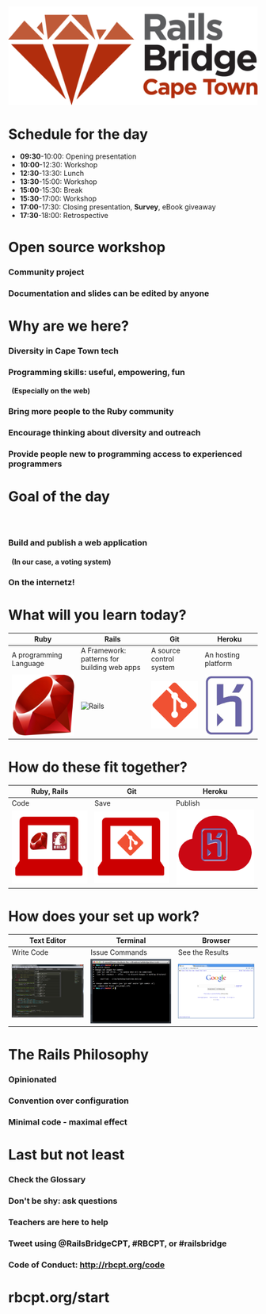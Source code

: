 <!SLIDE centereverything bullets>
![Railsbridge](img/rails-bridge-cape-town-logo-large.png)

<!SLIDE bullets>
# Schedule for the day

 * **09:30**-10:00: Opening presentation
 * **10:00**-12:30: Workshop
 * **12:30**-13:30: Lunch
 * **13:30**-15:00: Workshop
 * **15:00**-15:30: Break
 * **15:30**-17:00: Workshop
 * **17:00**-17:30: Closing presentation, **Survey**, eBook giveaway
 * **17:30**-18:00: Retrospective

<!SLIDE bullets>
# Open source workshop

### Community project
### Documentation and slides can be edited by anyone


<!SLIDE bullets>
# Why are we here?

### Diversity in Cape Town tech
### Programming skills: useful, empowering, fun
#### &nbsp; (Especially on the web)
### Bring more people to the Ruby community
### Encourage thinking about diversity and outreach
### Provide people new to programming access to experienced programmers


<!SLIDE bullets>
# Goal of the day
### &nbsp;
### Build and publish a web application
#### &nbsp; (In our case, a voting system)
### On the internetz!


<!SLIDE center>
# What will you learn today?

|Ruby|Rails|Git|Heroku|
|---|---|---|---|
|A programming Language|A Framework: patterns for building web apps|A source control system|An hosting platform|
| <img src="img/ruby-logo.jpg" alt="Ruby" width="250"> | <img src="img/rails_logo.jpg" alt="Rails" width="250"> | <img src="img/git-icon.png" alt="Git" width="250"> | <img src="img/heroku-logo.png" alt="Heroku"  width="250" > |

<!SLIDE center>
# How do these fit together?

|Ruby, Rails|Git|Heroku|
|---|---|---|
|Code|Save|Publish|
| <img src="img/fit-together-ruby-rails.png" alt="Ruby, Rails" width="250"> | <img src="img/fit-together-git.png" alt="Git" width="250"> | <img src="img/fit-together-heroku.png" alt="Heroku" width="250"> |

<!SLIDE center>
# How does your set up work?

|Text Editor|Terminal|Browser|
|---|---|---|
|Write Code|Issue Commands|See the Results|
| <img src="img/set-up-text-editor.png" alt="Sublime Text" width="250"> | <img src="img/set-up-terminal.png" alt="Terminal" width="250"> | <img src="img/set-up-browser.png" alt="Browser" width="250"> |

<!SLIDE bullets>
# The Rails Philosophy

### Opinionated
### Convention over configuration
### Minimal code - maximal effect

<!SLIDE bullets>
# Last but not least
### Check the Glossary
### Don't be shy: ask questions
### Teachers are here to help
### Tweet using @RailsBridgeCPT, #RBCPT, or #railsbridge
### Code of Conduct: <http://rbcpt.org/code>

# rbcpt.org/start